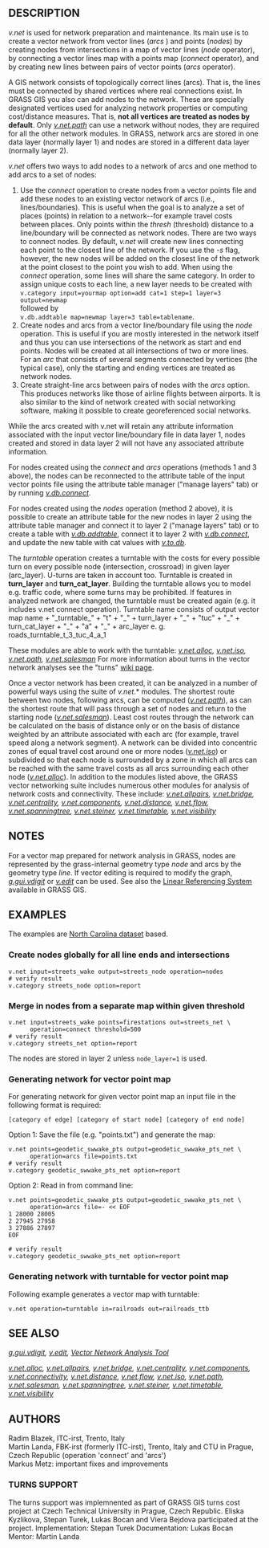 ## DESCRIPTION

*v.net* is used for network preparation and maintenance. Its main use is
to create a vector network from vector lines (*arcs* ) and points
(*nodes*) by creating nodes from intersections in a map of vector lines
(*node* operator), by connecting a vector lines map with a points map
(*connect* operator), and by creating new lines between pairs of vector
points (*arcs* operator).

A GIS network consists of topologically correct lines (arcs). That is,
the lines must be connected by shared vertices where real connections
exist. In GRASS GIS you also can add nodes to the network. These are
specially designated vertices used for analyzing network properties or
computing cost/distance measures. That is, **not all vertices are
treated as nodes by default**. Only *[v.net.path](v.net.path.md)* can
use a network without nodes, they are required for all the other network
modules. In GRASS, network arcs are stored in one data layer (normally
layer 1) and nodes are stored in a different data layer (normally layer
2).

*v.net* offers two ways to add nodes to a network of arcs and one method
to add arcs to a set of nodes:

1.  Use the *connect* operation to create nodes from a vector points
    file and add these nodes to an existing vector network of arcs
    (i.e., lines/boundaries). This is useful when the goal is to analyze
    a set of places (points) in relation to a network--for example
    travel costs between places. Only points within the *thresh*
    (threshold) distance to a line/boundary will be connected as network
    nodes. There are two ways to connect nodes. By default, *v.net* will
    create new lines connecting each point to the closest line of the
    network. If you use the *-s* flag, however, the new nodes will be
    added on the closest line of the network at the point closest to the
    point you wish to add. When using the *connect* operation, some
    lines will share the same category. In order to assign unique costs
    to each line, a new layer needs to be created with  
    `v.category input=yourmap option=add cat=1 step=1 layer=3 output=newmap`  
    followed by  
    `v.db.addtable map=newmap layer=3 table=tablename`.
2.  Create nodes and arcs from a vector line/boundary file using the
    *node* operation. This is useful if you are mostly interested in the
    network itself and thus you can use intersections of the network as
    start and end points. Nodes will be created at all intersections of
    two or more lines. For an *arc* that consists of several segments
    connected by vertices (the typical case), only the starting and
    ending vertices are treated as network nodes.
3.  Create straight-line arcs between pairs of nodes with the *arcs*
    option. This produces networks like those of airline flights between
    airports. It is also similar to the kind of network created with
    social networking software, making it possible to create
    georeferenced social networks.

While the arcs created with v.net will retain any attribute information
associated with the input vector line/boundary file in data layer 1,
nodes created and stored in data layer 2 will not have any associated
attribute information.

For nodes created using the *connect* and *arcs* operations (methods 1
and 3 above), the nodes can be reconnected to the attribute table of the
input vector points file using the attribute table manager ("manage
layers" tab) or by running *[v.db.connect](v.db.connect.md)*.

For nodes created using the *nodes* operation (method 2 above), it is
possible to create an attribute table for the new nodes in layer 2 using
the attribute table manager and connect it to layer 2 ("manage layers"
tab) or to create a table with *[v.db.addtable](v.db.addtable.md)*,
connect it to layer 2 with *[v.db.connect](v.db.connect.md)*, and update
the new table with cat values with *[v.to.db](v.to.db.md)*.

The *turntable* operation creates a turntable with the costs for every
possible turn on every possible node (intersection, crossroad) in given
layer (arc_layer). U-turns are taken in account too. Turntable is
created in **turn_layer** and **turn_cat_layer**. Building the turntable
allows you to model e.g. traffic code, where some turns may be
prohibited. If features in analyzed network are changed, the turntable
must be created again (e.g. it includes v.net connect operation).
Turntable name consists of output vector map name + "\_turntable\_" +
"t" + "\_" + turn_layer + "\_" + "tuc" + "\_" + turn_cat_layer + "\_" +
"a" + "\_" + arc_layer e. g. roads_turntable_t_3_tuc_4_a_1

These modules are able to work with the turntable:
*[v.net.alloc](v.net.alloc.md), [v.net.iso](v.net.iso.md),
[v.net.path](v.net.path.md), [v.net.salesman](v.net.salesman.md)* For
more information about turns in the vector network analyses see the
"turns" [wiki
page](https://grasswiki.osgeo.org/wiki/Turns_in_the_vector_network_analysis).

Once a vector network has been created, it can be analyzed in a number
of powerful ways using the suite of *v.net*.\* modules. The shortest
route between two nodes, following arcs, can be computed
(*[v.net.path](v.net.path.md)*), as can the shortest route that will
pass through a set of nodes and return to the starting node
(*[v.net.salesman](v.net.salesman.md)*). Least cost routes through the
network can be calculated on the basis of distance only or on the basis
of distance weighted by an attribute associated with each arc (for
example, travel speed along a network segment). A network can be divided
into concentric zones of equal travel cost around one or more nodes
(*[v.net.iso](v.net.iso.md)*) or subdivided so that each node is
surrounded by a zone in which all arcs can be reached with the same
travel costs as all arcs surrounding each other node
(*[v.net.alloc](v.net.alloc.md)*). In addition to the modules listed
above, the GRASS vector networking suite includes numerous other modules
for analysis of network costs and connectivity. These include:
*[v.net.allpairs](v.net.allpairs.md), [v.net.bridge](v.net.bridge.md),
[v.net.centrality](v.net.centrality.md),
[v.net.components](v.net.components.md),
[v.net.distance](v.net.distance.md), [v.net.flow](v.net.flow.md),
[v.net.spanningtree](v.net.spanningtree.md),
[v.net.steiner](v.net.steiner.md),
[v.net.timetable](v.net.timetable.md),
[v.net.visibility](v.net.visibility.md)*

## NOTES

For a vector map prepared for network analysis in GRASS, nodes are
represented by the grass-internal geometry type *node* and arcs by the
geometry type *line*. If vector editing is required to modify the graph,
*[g.gui.vdigit](g.gui.vdigit.md)* or *[v.edit](v.edit.md)* can be used.
See also the [Linear Referencing System](lrs.md) available in GRASS GIS.

## EXAMPLES

The examples are [North Carolina
dataset](https://grassbook.org/datasets/datasets-3rd-edition/) based.

### Create nodes globally for all line ends and intersections

```shell
v.net input=streets_wake output=streets_node operation=nodes
# verify result
v.category streets_node option=report
```

### Merge in nodes from a separate map within given threshold

```shell
v.net input=streets_wake points=firestations out=streets_net \
      operation=connect threshold=500
# verify result
v.category streets_net option=report
```

The nodes are stored in layer 2 unless `node_layer=1` is used.

### Generating network for vector point map

For generating network for given vector point map an input file in the
following format is required:

```shell
[category of edge] [category of start node] [category of end node]
```

Option 1: Save the file (e.g. "points.txt") and generate the map:

```shell
v.net points=geodetic_swwake_pts output=geodetic_swwake_pts_net \
      operation=arcs file=points.txt
# verify result
v.category geodetic_swwake_pts_net option=report
```

Option 2: Read in from command line:

```shell
v.net points=geodetic_swwake_pts output=geodetic_swwake_pts_net \
      operation=arcs file=- << EOF
1 28000 28005
2 27945 27958
3 27886 27897
EOF

# verify result
v.category geodetic_swwake_pts_net option=report
```

### Generating network with turntable for vector point map

Following example generates a vector map with turntable:

```shell
v.net operation=turntable in=railroads out=railroads_ttb
```

## SEE ALSO

*[g.gui.vdigit](g.gui.vdigit.md), [v.edit](v.edit.md), [Vector Network
Analysis Tool](wxGUI.vnet.md)*

*[v.net.alloc](v.net.alloc.md), [v.net.allpairs](v.net.allpairs.md),
[v.net.bridge](v.net.bridge.md),
[v.net.centrality](v.net.centrality.md),
[v.net.components](v.net.components.md),
[v.net.connectivity](v.net.connectivity.md),
[v.net.distance](v.net.distance.md), [v.net.flow](v.net.flow.md),
[v.net.iso](v.net.iso.md), [v.net.path](v.net.path.md),
[v.net.salesman](v.net.salesman.md),
[v.net.spanningtree](v.net.spanningtree.md),
[v.net.steiner](v.net.steiner.md),
[v.net.timetable](v.net.timetable.md),
[v.net.visibility](v.net.visibility.md)*

## AUTHORS

Radim Blazek, ITC-irst, Trento, Italy  
Martin Landa, FBK-irst (formerly ITC-irst), Trento, Italy and CTU in
Prague, Czech Republic (operation 'connect' and 'arcs')  
Markus Metz: important fixes and improvements

### TURNS SUPPORT

The turns support was implemnented as part of GRASS GIS turns cost
project at Czech Technical University in Prague, Czech Republic. Eliska
Kyzlikova, Stepan Turek, Lukas Bocan and Viera Bejdova participated at
the project. Implementation: Stepan Turek Documentation: Lukas Bocan
Mentor: Martin Landa
